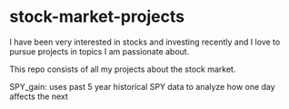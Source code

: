 # stock-market-projects

I have been very interested in stocks and investing recently and I love to pursue projects in topics I am passionate about.

This repo consists of all my projects about the stock market.

SPY_gain: uses past 5 year historical SPY data to analyze how one day affects the next
